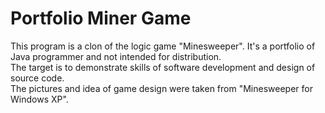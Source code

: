 # Portfolio Miner Game

This program is a clon of the logic game "Minesweeper". It's a portfolio of Java programmer and not intended for distribution. <br>
The target is to demonstrate skills of software development and design of source code. <br>
The pictures and idea of game design were taken from "Minesweeper for Windows XP". <br><br>

